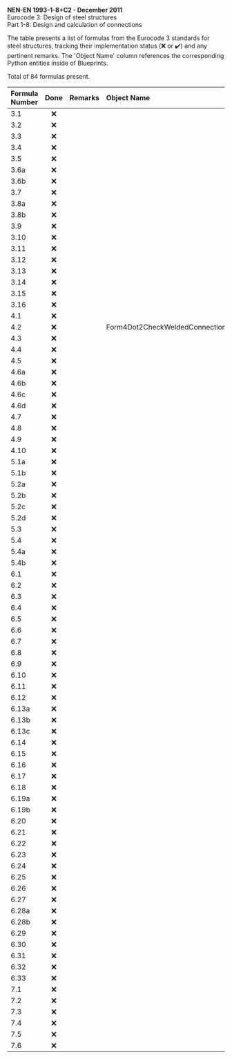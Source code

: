 **NEN-EN 1993-1-8+C2 - December 2011**  
Eurocode 3: Design of steel structures  
Part 1-8: Design and calculation of connections  

The table presents a list of formulas from the Eurocode 3 standards for steel structures, tracking their implementation status (:x: or :heavy_check_mark:) and any pertinent remarks. The 'Object Name' column references the corresponding Python entities inside of Blueprints.  

Total of 84 formulas present.  

| Formula Number | Done | Remarks | Object Name                     |
|:---------------|:----:|:--------|:--------------------------------|
| 3.1            | :x:  |         |                                |
| 3.2            | :x:  |         |                                |
| 3.3            | :x:  |         |                                |
| 3.4            | :x:  |         |                                |
| 3.5            | :x:  |         |                                |
| 3.6a           | :x:  |         |                                |
| 3.6b           | :x:  |         |                                |
| 3.7            | :x:  |         |                                |
| 3.8a           | :x:  |         |                                |
| 3.8b           | :x:  |         |                                |
| 3.9            | :x:  |         |                                |
| 3.10           | :x:  |         |                                |
| 3.11           | :x:  |         |                                |
| 3.12           | :x:  |         |                                |
| 3.13           | :x:  |         |                                |
| 3.14           | :x:  |         |                                |
| 3.15           | :x:  |         |                                |
| 3.16           | :x:  |         |                                |
| 4.1            | :x:  |         |                                |
| 4.2            | :x:  |         | Form4Dot2CheckWeldedConnection |
| 4.3            | :x:  |         |                                |
| 4.4            | :x:  |         |                                |
| 4.5            | :x:  |         |                                |
| 4.6a           | :x:  |         |                                |
| 4.6b           | :x:  |         |                                |
| 4.6c           | :x:  |         |                                |
| 4.6d           | :x:  |         |                                |
| 4.7            | :x:  |         |                                |
| 4.8            | :x:  |         |                                |
| 4.9            | :x:  |         |                                |
| 4.10           | :x:  |         |                                |
| 5.1a           | :x:  |         |                                |
| 5.1b           | :x:  |         |                                |
| 5.2a           | :x:  |         |                                |
| 5.2b           | :x:  |         |                                |
| 5.2c           | :x:  |         |                                |
| 5.2d           | :x:  |         |                                |
| 5.3            | :x:  |         |                                |
| 5.4            | :x:  |         |                                |
| 5.4a           | :x:  |         |                                |
| 5.4b           | :x:  |         |                                |
| 6.1            | :x:  |         |                                |
| 6.2            | :x:  |         |                                |
| 6.3            | :x:  |         |                                |
| 6.4            | :x:  |         |                                |
| 6.5            | :x:  |         |                                |
| 6.6            | :x:  |         |                                |
| 6.7            | :x:  |         |                                |
| 6.8            | :x:  |         |                                |
| 6.9            | :x:  |         |                                |
| 6.10           | :x:  |         |                                |
| 6.11           | :x:  |         |                                |
| 6.12           | :x:  |         |                                |
| 6.13a          | :x:  |         |                                |
| 6.13b          | :x:  |         |                                |
| 6.13c          | :x:  |         |                                |
| 6.14           | :x:  |         |                                |
| 6.15           | :x:  |         |                                |
| 6.16           | :x:  |         |                                |
| 6.17           | :x:  |         |                                |
| 6.18           | :x:  |         |                                |
| 6.19a          | :x:  |         |                                |
| 6.19b          | :x:  |         |                                |
| 6.20           | :x:  |         |                                |
| 6.21           | :x:  |         |                                |
| 6.22           | :x:  |         |                                |
| 6.23           | :x:  |         |                                |
| 6.24           | :x:  |         |                                |
| 6.25           | :x:  |         |                                |
| 6.26           | :x:  |         |                                |
| 6.27           | :x:  |         |                                |
| 6.28a          | :x:  |         |                                |
| 6.28b          | :x:  |         |                                |
| 6.29           | :x:  |         |                                |
| 6.30           | :x:  |         |                                |
| 6.31           | :x:  |         |                                |
| 6.32           | :x:  |         |                                |
| 6.33           | :x:  |         |                                |
| 7.1            | :x:  |         |                                |
| 7.2            | :x:  |         |                                |
| 7.3            | :x:  |         |                                |
| 7.4            | :x:  |         |                                |
| 7.5            | :x:  |         |                                |
| 7.6            | :x:  |         |                                |
